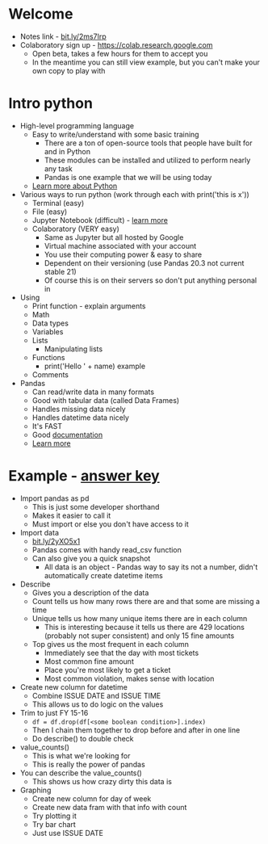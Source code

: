 # Welcome

* Notes link - [bit.ly/2ms7Irp](https://github.com/uohack/data-literacy/blob/master/04-advanced-analysis/notes.md)
* Colaboratory sign up - https://colab.research.google.com
  * Open beta, takes a few hours for them to accept you
  * In the meantime you can still view example, but you can't make your own copy to play with

# Intro python

* High-level programming language
  * Easy to write/understand with some basic training
    * There are a ton of open-source tools that people have built for and in Python
    * These modules can be installed and utilized to perform nearly any task
    * Pandas is one example that we will be using today
  * [Learn more about Python](https://github.com/uohack/digital-media-boot-camp/blob/gh-pages/programming/01-programming-basics.md)
* Various ways to run python (work through each with print('this is x'))
  * Terminal (easy)
  * File (easy)
  * Jupyter Notebook (difficult) - [learn more](http://www.firstpythonnotebook.org/notebook/index.html)
  * Colaboratory (VERY easy)
    * Same as Jupyter but all hosted by Google
    * Virtual machine associated with your account
    * You use their computing power & easy to share
    * Dependent on their versioning (use Pandas 20.3 not current stable 21)
    * Of course this is on their servers so don't put anything personal in
* Using 
  * Print function - explain arguments
  * Math
  * Data types
  * Variables
  * Lists
    * Manipulating lists
  * Functions
    * print('Hello ' + name) example
  * Comments
* Pandas
  * Can read/write data in many formats
  * Good with tabular data (called Data Frames)
  * Handles missing data nicely
  * Handles datetime data nicely
  * It's FAST
  * Good [documentation](http://pandas.pydata.org/pandas-docs/stable/)
  * [Learn more](http://www.firstpythonnotebook.org/pandas/index.html)


# Example - [answer key](https://drive.google.com/file/d/1-lBJ0jjQzwos_iajen8Lstz1TNO3530y/view?usp=sharing)

* Import pandas as pd
  * This is just some developer shorthand
  * Makes it easier to call it
  * Must import or else you don't have access to it
* Import data
  * [bit.ly/2yXO5x1](https://raw.githubusercontent.com/uohack/data-literacy/master/04-advanced-analysis/citations.csv)
  * Pandas comes with handy read_csv function
  * Can also give you a quick snapshot
    * All data is an object - Pandas way to say its not a number, didn't automatically create datetime items
* Describe
  * Gives you a description of the data
  * Count tells us how many rows there are and that some are missing a time
  * Unique tells us how many unique items there are in each column
    * This is interesting because it tells us there are 429 locations (probably not super consistent) and only 15 fine amounts
  * Top gives us the most frequent in each column
    * Immediately see that the day with most tickets
    * Most common fine amount
    * Place you're most likely to get a ticket
    * Most common violation, makes sense with location
* Create new column for datetime
  *  Combine ISSUE DATE and ISSUE TIME
  * This allows us to do logic on the values
* Trim to just FY 15-16
  * `df = df.drop(df[<some boolean condition>].index)`
  * Then I chain them together to drop before and after in one line
  * Do describe() to double check
* value_counts()
  * This is what we're looking for
  * This is really the power of pandas
* You can describe the value_counts()
  * This shows us how crazy dirty this data is
* Graphing
  * Create new column for day of week
  * Create new data fram with that info with count
  * Try plotting it
  * Try bar chart
  * Just use ISSUE DATE
